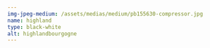 ```yaml
---
img-jpeg-medium: /assets/medias/medium/pb155630-compressor.jpg
name: highland
type: black-white
alt: highlandbourgogne
---
```

